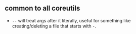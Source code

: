 ## common to all coreutils
- `--` will treat args after it literally, useful for something like creating/deleting a file that starts with `-`.

